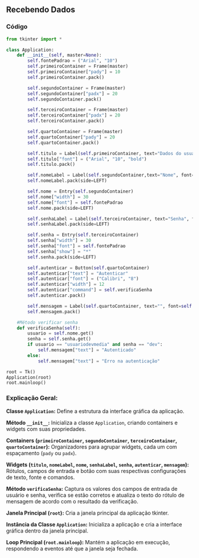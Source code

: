 ## Recebendo Dados

### Código
``` python
from tkinter import *

class Application:
    def __init__(self, master=None):
        self.fontePadrao = ("Arial", "10")
        self.primeiroContainer = Frame(master)
        self.primeiroContainer["pady"] = 10
        self.primeiroContainer.pack()

        self.segundoContainer = Frame(master)
        self.segundoContainer["padx"] = 20
        self.segundoContainer.pack()

        self.terceiroContainer = Frame(master)
        self.terceiroContainer["padx"] = 20
        self.terceiroContainer.pack()

        self.quartoContainer = Frame(master)
        self.quartoContainer["pady"] = 20
        self.quartoContainer.pack()

        self.titulo = Label(self.primeiroContainer, text="Dados do usuário")
        self.titulo["font"] = ("Arial", "10", "bold")
        self.titulo.pack()

        self.nomeLabel = Label(self.segundoContainer,text="Nome", font=self.fontePadrao)
        self.nomeLabel.pack(side=LEFT)

        self.nome = Entry(self.segundoContainer)
        self.nome["width"] = 30
        self.nome["font"] = self.fontePadrao
        self.nome.pack(side=LEFT)

        self.senhaLabel = Label(self.terceiroContainer, text="Senha", font=self.fontePadrao)
        self.senhaLabel.pack(side=LEFT)

        self.senha = Entry(self.terceiroContainer)
        self.senha["width"] = 30
        self.senha["font"] = self.fontePadrao
        self.senha["show"] = "*"
        self.senha.pack(side=LEFT)

        self.autenticar = Button(self.quartoContainer)
        self.autenticar["text"] = "Autenticar"
        self.autenticar["font"] = ("Calibri", "8")
        self.autenticar["width"] = 12
        self.autenticar["command"] = self.verificaSenha
        self.autenticar.pack()

        self.mensagem = Label(self.quartoContainer, text="", font=self.fontePadrao)
        self.mensagem.pack()

    #Método verificar senha
    def verificaSenha(self):
        usuario = self.nome.get()
        senha = self.senha.get()
        if usuario == "usuariodevmedia" and senha == "dev":
            self.mensagem["text"] = "Autenticado"
        else:
            self.mensagem["text"] = "Erro na autenticação"

root = Tk()
Application(root)
root.mainloop()
```

### Explicação Geral:

**Classe `` Application ``:** Define a estrutura da interface gráfica da aplicação.

**Método `` __init__ ``:** Inicializa a classe `` Application ``, criando containers e widgets com suas propriedades.

**Containers (`` primeiroContainer ``, `` segundoContainer ``, `` terceiroContainer ``, `` quartoContainer ``):** Organizadores para agrupar widgets, cada um com espaçamento (`` pady `` ou `` padx ``).

**Widgets (`` titulo ``, `` nomeLabel ``, `` nome ``, `` senhaLabel ``, `` senha ``, `` autenticar ``, `` mensagem ``):** Rótulos, campos de entrada e botão com suas respectivas configurações de texto, fonte e comandos.

**Método `` verificaSenha ``:** Captura os valores dos campos de entrada de usuário e senha, verifica se estão corretos e atualiza o texto do rótulo de mensagem de acordo com o resultado da verificação.

**Janela Principal (`` root ``):** Cria a janela principal da aplicação tkinter.

**Instância da Classe `` Application ``:** Inicializa a aplicação e cria a interface gráfica dentro da janela principal.

**Loop Principal (`` root.mainloop ``):** Mantém a aplicação em execução, respondendo a eventos até que a janela seja fechada.